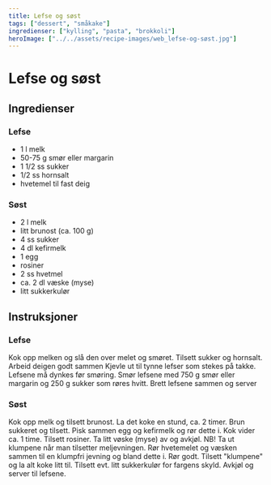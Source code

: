 ```yaml
---
title: Lefse og søst
tags: ["dessert", "småkake"]
ingredienser: ["kylling", "pasta", "brokkoli"]
heroImage: ["../../assets/recipe-images/web_lefse-og-søst.jpg"]
---
```


# Lefse og søst

## Ingredienser

### Lefse

- 1 l melk
- 50-75 g smør eller margarin
- 1 1/2 ss sukker
- 1/2 ss hornsalt
- hvetemel til fast deig

### Søst

- 2 l melk
- litt brunost (ca. 100 g)
- 4 ss sukker
- 4 dl kefirmelk
- 1 egg
- rosiner
- 2 ss hvetmel
- ca. 2 dl væske (myse)
- litt sukkerkulør

## Instruksjoner

### Lefse

Kok opp melken og slå den over melet og smøret. Tilsett sukker og hornsalt. Arbeid deigen godt sammen Kjevle ut til tynne lefser som stekes på takke. Lefsene må dynkes før smøring. Smør lefsene med 750 g smør eller margarin og 250 g sukker som røres hvitt. Brett lefsene sammen og server

### Søst

Kok opp melk og tilsett brunost. La det koke en stund, ca. 2 timer. Brun sukkeret og tilsett. Pisk sammen egg og kefirmelk og rør dette i. Kok vider ca. 1 time. Tilsett rosiner. Ta litt vøske (myse) av og avkjøl. NB! Ta ut klumpene når man tilsetter meljevningen. Rør hvetemelet og væsken sammen til en klumpfri jevning og bland dette i. Rør godt. Tilsett "klumpene" og la alt koke litt til. Tilsett evt. litt sukkerkulør for fargens skyld. Avkjøl og server til lefsene.
